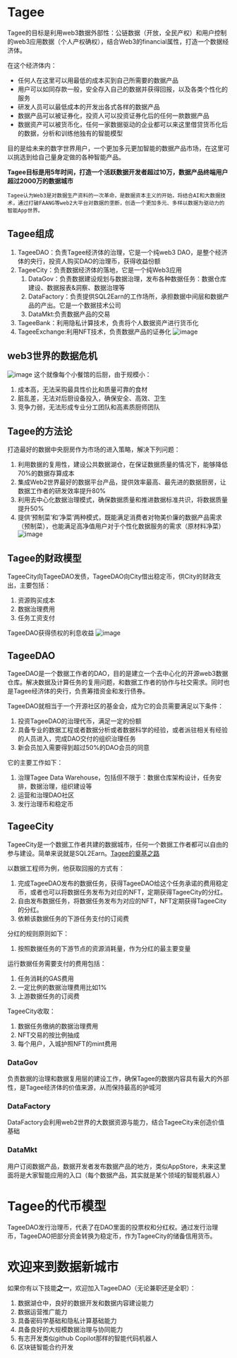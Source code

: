# Tagee
Tagee的目标是利用web3数据外部性：公链数据（开放，全民产权）和用户控制的web3应用数据（个人产权确权），结合Web3的financial属性，打造一个数据经济体。

在这个经济体内：
* 任何人在这里可以用最低的成本买到自己所需要的数据产品
* 用户可以如同存款一般，安全存入自己的数据并获得回报，以及各类个性化的服务
* 研发人员可以最低成本的开发出各式各样的数据产品
* 数据产品可以被证券化，投资人可以投资证券化后的任何一款数据产品
* 数据资产可以被货币化，任何一家数据驱动的企业都可以来这里借贷货币化后的数据，分析和训练他独有的智能模型

目的是给未来的数字世界用户，一个更加多元更加智能的数据产品市场，在这里可以挑选到给自己量身定做的各种智能产品。

**Tagee目标是用5年时间，打造一个活跃数据开发者超过10万，数据产品终端用户超过2000万的数据城市**

`Tagee认为Web3是对数据生产资料的一次革命，是数据资本主义的开始，将结合AI和大数据技术，通过打破FAANG等web2大平台对数据的垄断，创造一个更加多元、多样以数据为驱动力的智能App世界。`

## Tagee组成
1. TageeDAO：负责Tagee经济体的治理，它是一个纯web3 DAO，是整个经济体的央行，投资人购买DAO的治理币，获得收益份额
1. TageeCity：负责数据经济体的落地，它是一个纯Web3应用
    1. DataGov：负责数据建设规划与数据治理，发布各种数据任务：数据仓库建设、数据报表&洞察、数据治理等
    1. DataFactory：负责提供SQL2Earn的工作场所，承担数据中间层和数据产品的产出。它是一个数据技术公司
    1. DataMkt:负责数据产品的交易
1. TageeBank：利用隐私计算技术，负责将个人数据资产进行货币化
1. TageeExchange:利用NFT技术，负责数据产品的证券化
![image](https://user-images.githubusercontent.com/1047603/186805955-ec301273-83a1-4f3c-a08c-2801b66aa076.png)



## web3世界的数据危机
![image](https://user-images.githubusercontent.com/1047603/186057527-ae8c9aff-a21a-4f02-b5f6-01e2a394c1e8.png)
这个就像每个小餐馆的后厨，由于规模小：
1. 成本高，无法采购最具性价比和质量可靠的食材
2. 脏乱差，无法对后厨设备投入，确保安全、高效、卫生
3. 竞争力弱，无法形成专业分工团队和高素质厨师团队
## Tagee的方法论
打造最好的数据中央厨房作为市场的进入策略，解决下列问题：
1. 利用数据的复用性，建设公共数据湖仓，在保证数据质量的情况下，能够降低70%的数据存算成本
2. 集成Web2世界最好的数据平台产品，提供效率最高、最先进的数据厨房，让数据工作者的研发效率提升80%
3. 利用去中心化数据治理模式，确保数据质量和推进数据标准共识，将数据质量提升50%
4. 提供‘预制菜’和‘净菜’两种模式，既能满足消费者对物美价廉的数据产品需求（预制菜），也能满足高净值用户对于个性化数据服务的需求（原材料净菜）
![image](https://user-images.githubusercontent.com/1047603/186057792-1a4b02df-0d70-4599-8828-92997b90eee2.png)

## Tagee的财政模型
TageeCity向TageeDAO发债，TageeDAO向City借出稳定币，供City的财政支出，主要包括：
1. 资源购买成本
1. 数据治理费用
1. 任务工资支付

TageeDAO获得债权的利息收益
![image](https://user-images.githubusercontent.com/1047603/186800622-0ef31e99-cecf-48d7-a56d-8bb32d4215e5.png)

## TageeDAO
TageeDAO是一个数据工作者的DAO，目的是建立一个去中心化的开源web3数据仓库。解决数据及计算任务的复用问题，和数据工作者的协作与社交需求。同时也是Tagee经济体的央行，负责筹措资金和发行债券。

TageeDAO就相当于一个开源社区的基金会，成为它的会员需要满足以下条件：
1. 投资TageeDAO的治理代币，满足一定的份额
2. 具备专业的数据工程或者数据分析或者数据科学的经验，或者派驻相关有经验的人员进入，完成DAO交付的组织治理任务
3. 新会员加入需要得到超过50%的DAO会员的同意

它的主要工作如下：
1. 治理Tagee Data Warehouse，包括但不限于：数据仓库架构设计，任务安排，数据治理，组织建设等
2. 运营和治理DAO社区
3. 发行治理币和稳定币

## TageeCity
TageeCity是一个数据工作者共建的数据城市，任何一个数据工作者都可以自由的参与建设。简单来说就是SQL2Earn。[Tagee的奠基之路](stepone.md)

以数据工程师为例，他获取回报的方式有：
1. 完成TageeDAO发布的数据任务，获得TageeDAO给这个任务承诺的费用稳定币，或者也可以将数据任务发布为对应的NFT，定期获得TageeCity的分红。
2. 自由发布数据任务，将数据任务发布为对应的NFT，NFT定期获得TageeCity的分红。
3. 依赖该数据任务的下游任务支付的订阅费

分红的规则原则如下：
1. 按照数据任务的下游节点的资源消耗量，作为分红的最主要变量

运行数据任务需要支付的费用包括：
1. 任务消耗的GAS费用
2. 一定比例的数据治理费用比如1%
3. 上游数据任务的订阅费

TageeCity收取：
1. 数据任务缴纳的数据治理费用
2. NFT交易的按比例抽成
3. 每个用户，入城护照NFT的mint费用

### DataGov
负责数据的治理和数据复用层的建设工作，确保Tagee的数据内容具有最大的外部性，是Tagee经济体的价值来源，从而保持最高的护城河

### DataFactory
DataFactory会利用web2世界的大数据资源与能力，结合TageeCity来创造价值基础

### DataMkt
用户订阅数据产品，数据开发者发布数据产品的地方，类似AppStore，未来这里面将是大家智能应用的入口（每个数据产品，其实就是某个领域的智能机器人）

# Tagee的代币模型
TageeDAO发行治理币，代表了在DAO里面的投票权和分红权。通过发行治理币，TageeDAO把部分资金转换为稳定币，作为TageeCity的储备信用货币。

# 欢迎来到数据新城市
如果你有以下技能**之一**，欢迎加入TageeDAO（无论兼职还是全职）：
1. 数据湖仓中，良好的数据开发和数据内容建设能力
2. 数据运营推广能力
3. 具备密码学基础和隐私计算基础能力
4. 具备良好的大规模数据治理与协同能力
5. 有志开发类似github Copilot那样的智能代码机器人
6. 区块链智能合约开发

